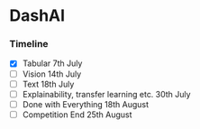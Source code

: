 # DashAI

### Timeline
- [x] Tabular 7th July
- [ ] Vision 14th July
- [ ] Text 18th July
- [ ] Explainability, transfer learning etc. 30th July
- [ ] Done with Everything 18th August
- [ ] Competition End 25th August
